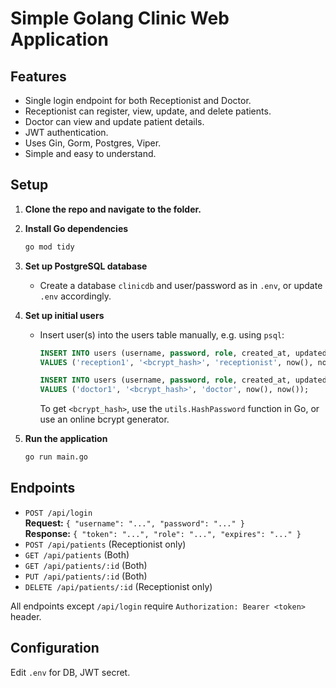 # Simple Golang Clinic Web Application

## Features

- Single login endpoint for both Receptionist and Doctor.
- Receptionist can register, view, update, and delete patients.
- Doctor can view and update patient details.
- JWT authentication.
- Uses Gin, Gorm, Postgres, Viper.
- Simple and easy to understand.

## Setup

1. **Clone the repo and navigate to the folder.**

2. **Install Go dependencies**
   ```bash
   go mod tidy
   ```

3. **Set up PostgreSQL database**
   - Create a database `clinicdb` and user/password as in `.env`, or update `.env` accordingly.

4. **Set up initial users**
   - Insert user(s) into the users table manually, e.g. using `psql`:

     ```sql
     INSERT INTO users (username, password, role, created_at, updated_at)
     VALUES ('reception1', '<bcrypt_hash>', 'receptionist', now(), now());

     INSERT INTO users (username, password, role, created_at, updated_at)
     VALUES ('doctor1', '<bcrypt_hash>', 'doctor', now(), now());
     ```

     To get `<bcrypt_hash>`, use the `utils.HashPassword` function in Go, or use an online bcrypt generator.

5. **Run the application**
   ```bash
   go run main.go
   ```

## Endpoints

- `POST /api/login`  
  **Request:** `{ "username": "...", "password": "..." }`  
  **Response:** `{ "token": "...", "role": "...", "expires": "..." }`
- `POST /api/patients` (Receptionist only)
- `GET /api/patients` (Both)
- `GET /api/patients/:id` (Both)
- `PUT /api/patients/:id` (Both)
- `DELETE /api/patients/:id` (Receptionist only)

All endpoints except `/api/login` require `Authorization: Bearer <token>` header.

## Configuration

Edit `.env` for DB, JWT secret.


